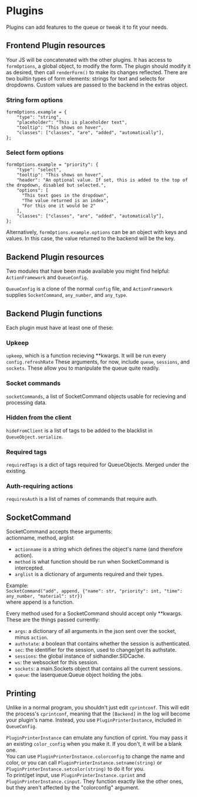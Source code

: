# Plugins
Plugins can add features to the queue or tweak it to fit your needs.

## Frontend Plugin resources
Your JS will be concatenated with the other plugins. It has access to `formOptions`, a global object, to modify the form. The plugin should modify it as desired, then call `renderForm()` to make its changes reflected. There are two builtin types of form elements: strings for text and selects for dropdowns. Custom values are passed to the backend in the extras object.

### String form options
```
formOptions.example = {
    "type": "string",
    "placeholder": "This is placeholder text",
    "tooltip": "This shows on hover",
    "classes": ["classes", "are", "added", "automatically"],
};
```

### Select form options
```
formOptions.example = "priority": {
    "type": "select",
    "tooltip": "This shows on hover",
    "header": "An optional value. If set, this is added to the top of the dropdown, disabled but selected.",
    "options": [
      "This text goes in the dropdown",
      "The value returned is an index",
      "For this one it would be 2"
    ],
    "classes": ["classes", "are", "added", "automatically"],
};
```

Alternatively, `formOptions.example.options` can be an object with keys and values. In this case, the value returned to the backend will be the key.

## Backend Plugin resources
Two modules that have been made available you might find helpful:  
`ActionFramework` and `QueueConfig`.

`QueueConfig` is a clone of the normal `config` file, and `ActionFramework` supplies `SocketCommand`, `any_number`, and `any_type`.  

## Backend Plugin functions
Each plugin must have at least one of these:
### Upkeep
`upkeep`, which is a function recieving **kwargs. It will be run every `config.refreshRate` These arguments, for now, include `queue`, `sessions`, and `sockets`. These allow you to manipulate the queue quite readily.
### Socket commands
`socketCommands`, a list of SocketCommand objects usable for recieving and processing data.
### Hidden from the client
`hideFromClient` is a list of tags to be added to the blacklist in `QueueObject.serialize`.
### Required tags
`requiredTags` is a dict of tags required for QueueObjects. Merged under the existing.
### Auth-requiring actions
`requiresAuth` is a list of names of commands that require auth.

## SocketCommand
SocketCommand accepts these arguments:  
actionname, method, arglist
* `actionname` is a string which defines the object's name (and therefore action).
* `method` is what function should be run when SocketCommand is intercepted.
* `arglist` is a dictionary of arguments required and their types.

Example:  
`SocketCommand("add", append, {"name": str, "priority": int, "time": any_number, "material": str})`  
where append is a function.  

Every method used for a SocketCommand should accept only **kwargs. These are the things passed currently:
* `args`: a dictionary of all arguments in the json sent over the socket, minus `action`.
* `authstate`: a boolean that contains whether the session is authenticated.
* `sec`: the identifier for the session, used to change/get its authstate.
* `sessions`: the global instance of sidhandler.SIDCache.
* `ws`: the websocket for this session.
* `sockets`: a main.Sockets object that contains all the current sessions.
* `queue`: the laserqueue.Queue object holding the jobs.

## Printing
Unlike in a normal program, you shouldn't just edit `cprintconf`. This will edit the process's `cprintconf`, meaning that the `[Backend]` in the log will become your plugin's name. Instead, you use `PluginPrinterInstance`, included in `QueueConfig`.  

`PluginPrinterInstance` can emulate any function of cprint. You may pass it an existing `color_config` when you make it. If you don't, it will be a blank one.  
You can use `PluginPrinterInstance.colorconfig` to change the name and color, or you can call `PluginPrinterInstance.setname(string)` or `PluginPrinterInstance.setcolor(string)` to do it for you.  
To print/get input, use `PluginPrinterInstance.cprint` and `PluginPrinterInstance.cinput`. They function exactly like the other ones, but they aren't affected by the "colorconfig" argument.
